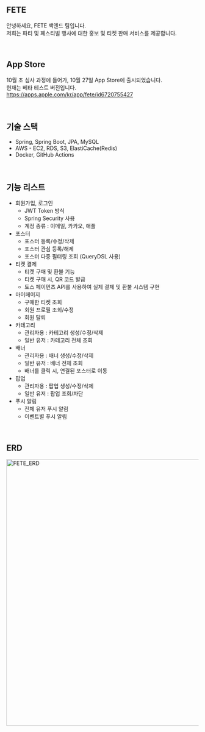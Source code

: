 FETE
---
안녕하세요, FETE 백엔드 팀입니다.<br>
저희는 파티 및 페스티벌 행사에 대한 홍보 및 티켓 판매 서비스를 제공합니다.

</br>

App Store
---
10월 초 심사 과정에 들어가, 10월 27일 App Store에 출시되었습니다.</br>
현재는 베타 테스트 버전입니다. </br>
https://apps.apple.com/kr/app/fete/id6720755427

</br>

기술 스택
---
- Spring, Spring Boot, JPA, MySQL
- AWS - EC2, RDS, S3, ElastiCache(Redis)
- Docker, GitHub Actions

</br>

기능 리스트
---
- 회원가입, 로그인
  - JWT Token 방식
  - Spring Security 사용
  - 계정 종류 : 이메일, 카카오, 애플
- 포스터
  - 포스터 등록/수정/삭제
  - 포스터 관심 등록/해제
  - 포스터 다중 필터링 조회 (QueryDSL 사용)
- 티켓 결제
  - 티켓 구매 및 환불 기능
  - 티켓 구매 시, QR 코드 발급
  - 토스 페이먼츠 API를 사용하여 실제 결제 및 환불 시스템 구현
- 마이페이지
  - 구매한 티켓 조회
  - 회원 프로필 조회/수정
  - 회원 탈퇴
- 카테고리
  - 관리자용 : 카테고리 생성/수정/삭제
  - 일반 유저 : 카테고리 전체 조회
- 배너
  - 관리자용 : 배너 생성/수정/삭제
  - 일반 유저 : 배너 전체 조회
  - 배너를 클릭 시, 연결된 포스터로 이동
- 팝업
  - 관리자용 : 팝업 생성/수정/삭제
  - 일반 유저 : 팝업 조회/차단
- 푸시 알림
  - 전체 유저 푸시 알림
  - 이벤트별 푸시 알림

</br>

ERD
---
<img src="https://github.com/user-attachments/assets/4ee1d694-a905-41aa-9299-dfe537af1c15" alt="FETE_ERD" width="700"/>
